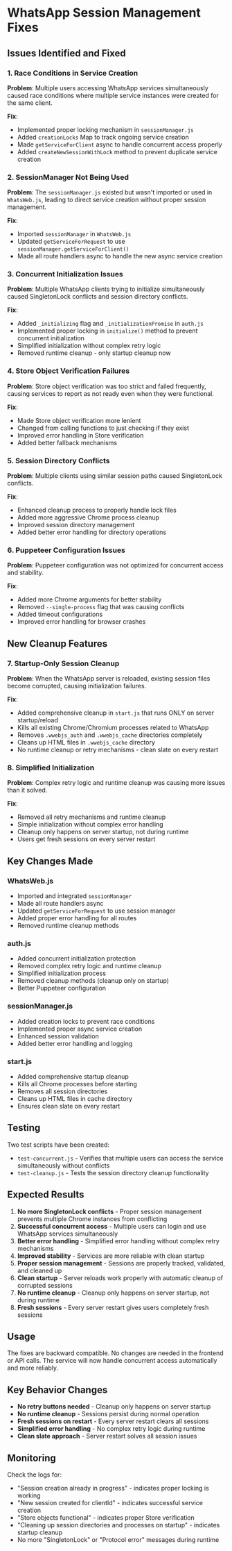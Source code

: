 # WhatsApp Session Management Fixes

## Issues Identified and Fixed

### 1. **Race Conditions in Service Creation**
**Problem**: Multiple users accessing WhatsApp services simultaneously caused race conditions where multiple service instances were created for the same client.

**Fix**: 
- Implemented proper locking mechanism in `sessionManager.js`
- Added `creationLocks` Map to track ongoing service creation
- Made `getServiceForClient` async to handle concurrent access properly
- Added `createNewSessionWithLock` method to prevent duplicate service creation

### 2. **SessionManager Not Being Used**
**Problem**: The `sessionManager.js` existed but wasn't imported or used in `WhatsWeb.js`, leading to direct service creation without proper session management.

**Fix**:
- Imported `sessionManager` in `WhatsWeb.js`
- Updated `getServiceForRequest` to use `sessionManager.getServiceForClient()`
- Made all route handlers async to handle the new async service creation

### 3. **Concurrent Initialization Issues**
**Problem**: Multiple WhatsApp clients trying to initialize simultaneously caused SingletonLock conflicts and session directory conflicts.

**Fix**:
- Added `_initializing` flag and `_initializationPromise` in `auth.js`
- Implemented proper locking in `initialize()` method to prevent concurrent initialization
- Simplified initialization without complex retry logic
- Removed runtime cleanup - only startup cleanup now

### 4. **Store Object Verification Failures**
**Problem**: Store object verification was too strict and failed frequently, causing services to report as not ready even when they were functional.

**Fix**:
- Made Store object verification more lenient
- Changed from calling functions to just checking if they exist
- Improved error handling in Store verification
- Added better fallback mechanisms

### 5. **Session Directory Conflicts**
**Problem**: Multiple clients using similar session paths caused SingletonLock conflicts.

**Fix**:
- Enhanced cleanup process to properly handle lock files
- Added more aggressive Chrome process cleanup
- Improved session directory management
- Added better error handling for directory operations

### 6. **Puppeteer Configuration Issues**
**Problem**: Puppeteer configuration was not optimized for concurrent access and stability.

**Fix**:
- Added more Chrome arguments for better stability
- Removed `--single-process` flag that was causing conflicts
- Added timeout configurations
- Improved error handling for browser crashes

## New Cleanup Features

### 7. **Startup-Only Session Cleanup**
**Problem**: When the WhatsApp server is reloaded, existing session files become corrupted, causing initialization failures.

**Fix**:
- Added comprehensive cleanup in `start.js` that runs ONLY on server startup/reload
- Kills all existing Chrome/Chromium processes related to WhatsApp
- Removes `.wwebjs_auth` and `.wwebjs_cache` directories completely
- Cleans up HTML files in `.wwebjs_cache` directory
- No runtime cleanup or retry mechanisms - clean slate on every restart

### 8. **Simplified Initialization**
**Problem**: Complex retry logic and runtime cleanup was causing more issues than it solved.

**Fix**:
- Removed all retry mechanisms and runtime cleanup
- Simple initialization without complex error handling
- Cleanup only happens on server startup, not during runtime
- Users get fresh sessions on every server restart

## Key Changes Made

### WhatsWeb.js
- Imported and integrated `sessionManager`
- Made all route handlers async
- Updated `getServiceForRequest` to use session manager
- Added proper error handling for all routes
- Removed runtime cleanup methods

### auth.js
- Added concurrent initialization protection
- Removed complex retry logic and runtime cleanup
- Simplified initialization process
- Removed cleanup methods (cleanup only on startup)
- Better Puppeteer configuration

### sessionManager.js
- Added creation locks to prevent race conditions
- Implemented proper async service creation
- Enhanced session validation
- Added better error handling and logging

### start.js
- Added comprehensive startup cleanup
- Kills all Chrome processes before starting
- Removes all session directories
- Cleans up HTML files in cache directory
- Ensures clean slate on every restart

## Testing

Two test scripts have been created:
- `test-concurrent.js` - Verifies that multiple users can access the service simultaneously without conflicts
- `test-cleanup.js` - Tests the session directory cleanup functionality

## Expected Results

1. **No more SingletonLock conflicts** - Proper session management prevents multiple Chrome instances from conflicting
2. **Successful concurrent access** - Multiple users can login and use WhatsApp services simultaneously
3. **Better error handling** - Simplified error handling without complex retry mechanisms
4. **Improved stability** - Services are more reliable with clean startup
5. **Proper session management** - Sessions are properly tracked, validated, and cleaned up
6. **Clean startup** - Server reloads work properly with automatic cleanup of corrupted sessions
7. **No runtime cleanup** - Cleanup only happens on server startup, not during runtime
8. **Fresh sessions** - Every server restart gives users completely fresh sessions

## Usage

The fixes are backward compatible. No changes are needed in the frontend or API calls. The service will now handle concurrent access automatically and more reliably.

## Key Behavior Changes

- **No retry buttons needed** - Cleanup only happens on server startup
- **No runtime cleanup** - Sessions persist during normal operation
- **Fresh sessions on restart** - Every server restart clears all sessions
- **Simplified error handling** - No complex retry logic during runtime
- **Clean slate approach** - Server restart solves all session issues

## Monitoring

Check the logs for:
- "Session creation already in progress" - indicates proper locking is working
- "New session created for clientId" - indicates successful service creation
- "Store objects functional" - indicates proper Store verification
- "Cleaning up session directories and processes on startup" - indicates startup cleanup
- No more "SingletonLock" or "Protocol error" messages during runtime

